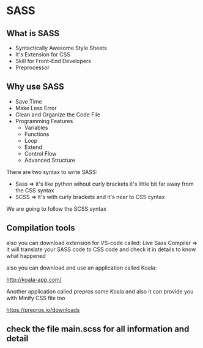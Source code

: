 # SASS

## What is SASS

- Syntactically Awesome Style Sheets
- It's Extension for CSS
- Skill for Front-End Developers
- Preprocessor

## Why use SASS

- Save Time
- Make Less Error
- Clean and Organize the Code File
- Programming Features
    - Variables
    - Functions
    - Loop
    - Extend
    - Control Flow
    - Advanced Structure

There are two syntax to write SASS:

- Sass => it's like python wihout curly brackets it's little bit far away from the CSS syntax
- SCSS => it's with curly brackets and it's near to CSS cyntax

We are going to follow the SCSS syntax

## Compilation tools

also you can download extension for VS-code called: Live Sass Compiler => it will translate your SASS code to CSS code and check it in details to know what happened

also you can download and use an application called Koala:

http://koala-app.com/

Another application called prepros same Koala and also it can provide you with Minify CSS file too

https://prepros.io/downloads


## check the file main.scss for all information and detail
